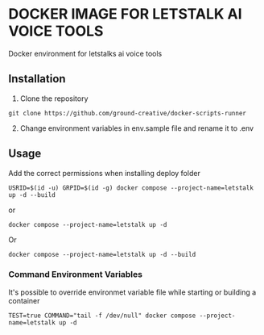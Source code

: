 # DOCKER IMAGE FOR LETSTALK AI VOICE TOOLS

Docker environment for letstalks ai voice tools

## Installation

1. Clone the repository

```
git clone https://github.com/ground-creative/docker-scripts-runner
```

2. Change environment variables in env.sample file and rename it to .env

## Usage

Add the correct permissions when installing deploy folder

```
USRID=$(id -u) GRPID=$(id -g) docker compose --project-name=letstalk up -d --build
```

or

```
docker compose --project-name=letstalk up -d
```

Or

```
docker compose --project-name=letstalk up -d --build
```

### Command Environment Variables

It's possible to override environmet variable file while starting or building a container

```
TEST=true COMMAND="tail -f /dev/null" docker compose --project-name=letstalk up -d
```
